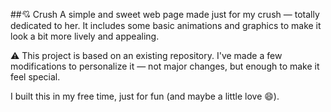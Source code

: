 ##💘 Crush
A simple and sweet web page made just for my crush — totally dedicated to her.
It includes some basic animations and graphics to make it look a bit more lively and appealing.

⚠️ This project is based on an existing repository. I've made a few modifications to personalize it — not major changes, but enough to make it feel special.

I built this in my free time, just for fun (and maybe a little love 😄).
